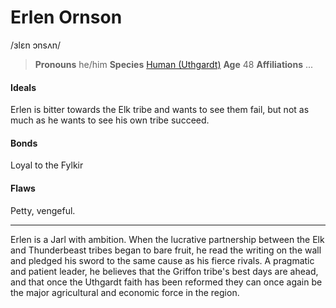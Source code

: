 # Erlen Ornson
/ɜlɛn ɔnsʌn/

> **Pronouns** he/him
> **Species** [Human (Uthgardt)](/lore/species/human#uthgardt-humans)
> **Age** 48
> **Affiliations** ...

#### Ideals
Erlen is bitter towards the Elk tribe and wants to see them fail, but not as much as he wants to see his own tribe succeed.

#### Bonds
Loyal to the Fylkir

#### Flaws
Petty, vengeful.

---

Erlen is a Jarl with ambition. When the lucrative partnership between the Elk and Thunderbeast tribes began to bare fruit, he read the writing on the wall and pledged his sword to the same cause as his fierce rivals. A pragmatic and patient leader, he believes that the Griffon tribe's best days are ahead, and that once the Uthgardt faith has been reformed they can once again be the major agricultural and economic force in the region.